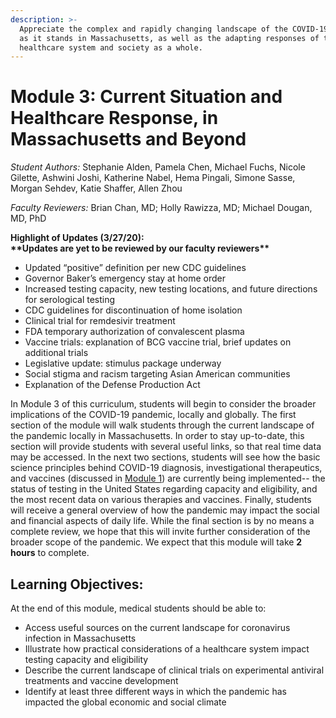 ```yaml
---
description: >-
  Appreciate the complex and rapidly changing landscape of the COVID-19 pandemic
  as it stands in Massachusetts, as well as the adapting responses of the
  healthcare system and society as a whole.
---
```


# Module 3: Current Situation and Healthcare Response, in Massachusetts and Beyond

_Student Authors:_  Stephanie Alden, Pamela Chen, Michael Fuchs, Nicole Gilette, Ashwini Joshi, Katherine Nabel, Hema Pingali, Simone Sasse, Morgan Sehdev, Katie Shaffer, Allen Zhou

_Faculty Reviewers:_ Brian Chan, MD; Holly Rawizza, MD; Michael Dougan, MD, PhD

**Highlight of Updates \(3/27/20\):  
\*\*Updates are yet to be reviewed by our faculty reviewers\*\***

* Updated “positive” definition per new CDC guidelines
* Governor Baker’s emergency stay at home order
* Increased testing capacity, new testing locations, and future directions for serological testing
* CDC guidelines for discontinuation of home isolation
* Clinical trial for remdesivir treatment
* FDA temporary authorization of convalescent plasma
* Vaccine trials: explanation of BCG vaccine trial, brief updates on additional trials
* Legislative update: stimulus package underway
* Social stigma and racism targeting Asian American communities
* Explanation of the Defense Production Act

In Module 3 of this curriculum, students will begin to consider the broader implications of the COVID-19 pandemic, locally and globally. The first section of the module will walk students through the current landscape of the pandemic locally in Massachusetts. In order to stay up-to-date, this section will provide students with several useful links, so that real time data may be accessed. In the next two sections, students will see how the basic science principles behind COVID-19 diagnosis, investigational therapeutics, and vaccines \(discussed in [Module 1](https://futuremdvscovid.gitbook.io/covid19-curriculum/module-1-from-bench-to-bedside)\) are currently being implemented-- the status of testing in the United States regarding capacity and eligibility, and the most recent data on various therapies and vaccines. Finally, students will receive a general overview of how the pandemic may impact the social and financial aspects of daily life. While the final section is by no means a complete review, we hope that this will invite further consideration of the broader scope of the pandemic. We expect that this module will take **2 hours** to complete.

## Learning Objectives:

At the end of this module, medical students should be able to:

* Access useful sources on the current landscape for coronavirus infection in Massachusetts
* Illustrate how practical considerations of a healthcare system impact testing capacity and eligibility
* Describe the current landscape of clinical trials on experimental antiviral treatments and vaccine development 
* Identify at least three different ways in which the pandemic has impacted the global economic and social climate

